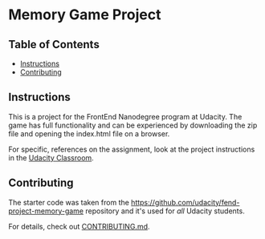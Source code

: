 # Memory Game Project

## Table of Contents

* [Instructions](#instructions)
* [Contributing](#contributing)

## Instructions

This is a project for the FrontEnd Nanodegree program at Udacity. The game has full functionality and can be experienced by downloading the zip file and opening the index.html file on a browser.

For specific, references on the assignment, look at the project instructions in the [Udacity Classroom](https://classroom.udacity.com/me).

## Contributing

The starter code was taken from the https://github.com/udacity/fend-project-memory-game repository and it's used for _all_ Udacity students.

For details, check out [CONTRIBUTING.md](CONTRIBUTING.md).
